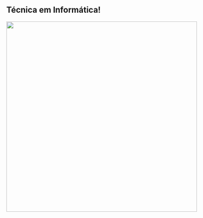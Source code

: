 ## Técnica em Informática!
<img align="center" src="https://blogger.googleusercontent.com/img/b/R29vZ2xl/AVvXsEh_a1CaTZBPLipCaMddl44PcvoT8Odui7PoBelM9Eha_T1lF6kdKgyQ4UUTyNBAxHK-jmfoJXuLqmHHUjqmu1nWlAGPLbFFxi1O5InBLGw0yr-yvFs8n4egsORLvsfchvSMLlW93Q-70ds/s1600/kawaii-cute-fofo-anime-gif+%25287%2529.gif)" width="500">
